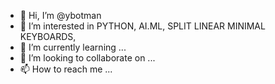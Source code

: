 - 👋 Hi, I’m @ybotman
- 👀 I’m interested in PYTHON, AI.ML, SPLIT LINEAR MINIMAL KEYBOARDS, 
- 🌱 I’m currently learning ...
- 💞️ I’m looking to collaborate on ...
- 📫 How to reach me ...

<!---
ybotman/ybotman is a ✨ special ✨ repository because its `README.md` (this file) appears on your GitHub profile.
You can click the Preview link to take a look at your changes.
--->

